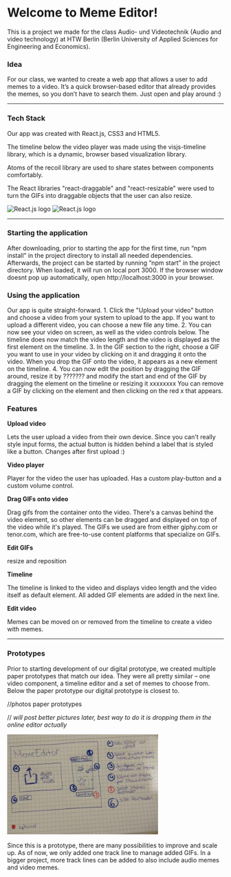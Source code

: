 <h1>Welcome to Meme Editor!</h1>


This is a project we made for the class Audio- und Videotechnik (Audio and video technology) at HTW Berlin (Berlin University of Applied Sciences for Engineering and Economics).



<h3>Idea</h2>
For our class, we wanted to create a web app that allows a user to add memes to a video. It’s a quick browser-based editor that already provides the memes, so you don’t have to search them. Just open and play around :)

-----

<h3>Tech Stack</h3>
Our app was created with React.js, CSS3 and HTML5.

The timeline below the video player was made using the visjs-timeline library, which is a dynamic, browser based visualization library.

Atoms of the recoil library are used to share states between components comfortably.

The React libraries "react-draggable" and "react-resizable" were used to turn the GIFs into draggable objects that the user can also resize. 

<img src="https://dwglogo.com/wp-content/uploads/2017/09/1460px-React_logo.png" alt="React.js logo" height="200"/>
<img src="https://upload.wikimedia.org/wikipedia/commons/thumb/1/10/CSS3_and_HTML5_logos_and_wordmarks.svg/2560px-CSS3_and_HTML5_logos_and_wordmarks.svg.png" alt="React.js logo" height="200"/>


----

<h3>Starting the application</h3>

After downloading, prior to starting the app for the first time, run “npm install” in the project directory to install all needed dependencies. Afterwards, the project can be started by running “npm start” in the project directory. When loaded, it will run on local port 3000. If the browser window doesnt pop up automatically, open http://localhost:3000 in your browser.

<h3>Using the application</h3>
Our app is quite straight-forward. 
1. Click the "Upload your video" button and choose a video from your system to upload to the app. If you want to upload a different video, you can choose a new file any time.
2. You can now see your video on screen, as well as the video controls below. The timeline does now match the video length and the video is displayed as the first element on the timeline.
3. In the GIF section to the right, choose a GIF you want to use in your video by clicking on it and dragging it onto the video. When you drop the GIF onto the video, it appears as a new element on the timeline. 
4. You can now edit the position by dragging the GIF around, resize it by ??????? and modify the start and end of the GIF by dragging the element on the timeline or resizing it xxxxxxxx You can remove a GIF by clicking on the element and then clicking on the red x that appears.


<h3>Features</h3>

**Upload video**

Lets the user upload a video from their own device. Since you can't really style input forms, the actual button is hidden behind a label that is styled like a button. Changes after first upload :)


**Video player**

Player for the video the user has uploaded.
Has a custom play-button and a custom volume control. 

**Drag GIFs onto video**

Drag gifs from the container onto the video.
There's a canvas behind the video element, so other elements can be dragged and displayed on top of the video while it's played.
The GIFs we used are from either giphy.com or tenor.com, which are free-to-use content platforms that specialize on GIFs.

**Edit GIFs**

resize and reposition


**Timeline**

The timeline is linked to the video and displays video length and the video itself as default element.
All added GIF elements are added in the next line. 

**Edit video**

Memes can be moved on or removed from the timeline to create a video with memes.


---


<h3>Prototypes</h2>

Prior to starting development of our digital prototype, we created multiple paper prototypes that match our idea. They were all pretty similar – one video component, a timeline editor and a set of memes to choose from. Below the paper prototype our digital prototype is closest to.

//photos paper prototypes

// *will post better pictures later, best way to do it is dropping them in the online editor actually*

![Img 1](./public/img1.png)



Since this is a prototype, there are many possibilities to improve and scale up. As of now, we only added one track line to manage added GIFs. In a bigger project, more track lines can be added to also include audio memes and video memes. 




